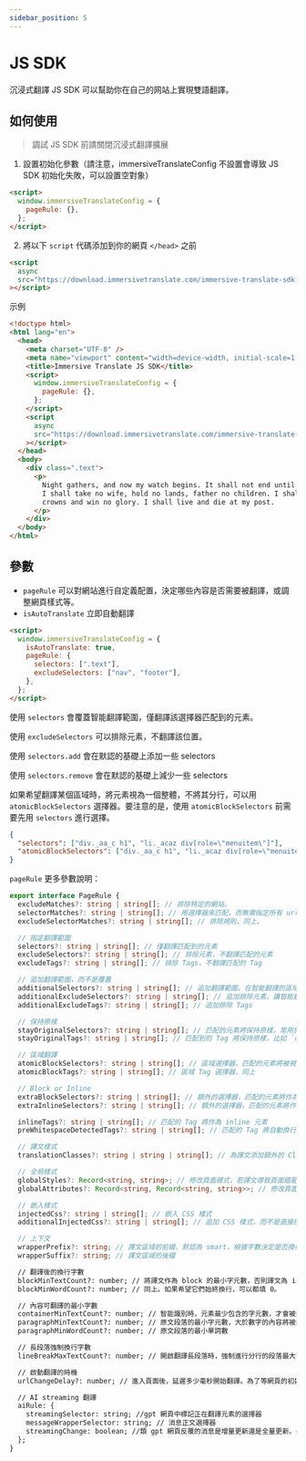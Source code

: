 ```yaml
---
sidebar_position: 5
---
```


# JS SDK

沉浸式翻譯 JS SDK 可以幫助你在自己的网站上實現雙語翻譯。

## 如何使用

> 調試 JS SDK 前請關閉沉浸式翻譯擴展

1. 設置初始化參數（請注意，immersiveTranslateConfig 不設置會導致 JS SDK
   初始化失敗，可以設置空對象）

```html
<script>
  window.immersiveTranslateConfig = {
    pageRule: {},
  };
</script>
```

2. 將以下 `script` 代碼添加到你的網頁 `</head>` 之前

```html
<script
  async
  src="https://download.immersivetranslate.com/immersive-translate-sdk-latest.js"
></script>
```

示例

```html
<!doctype html>
<html lang="en">
  <head>
    <meta charset="UTF-8" />
    <meta name="viewport" content="width=device-width, initial-scale=1.0" />
    <title>Immersive Translate JS SDK</title>
    <script>
      window.immersiveTranslateConfig = {
        pageRule: {},
      };
    </script>
    <script
      async
      src="https://download.immersivetranslate.com/immersive-translate-sdk-latest.js"
    ></script>
  </head>
  <body>
    <div class=".text">
      <p>
        Night gathers, and now my watch begins. It shall not end until my death.
        I shall take no wife, hold no lands, father no children. I shall wear no
        crowns and win no glory. I shall live and die at my post.
      </p>
    </div>
  </body>
</html>
```

## 參數

- `pageRule`
  可以對網站進行自定義配置，決定哪些內容是否需要被翻譯，或調整網頁樣式等。
- `isAutoTranslate`
  立即自動翻譯

```html
<script>
  window.immersiveTranslateConfig = {
    isAutoTranslate: true,
    pageRule: {
      selectors: [".text"],
      excludeSelectors: ["nav", "footer"],
    },
  };
</script>
```

使用 `selectors` 會覆蓋智能翻譯範圍，僅翻譯該選擇器匹配到的元素。

使用 `excludeSelectors` 可以排除元素，不翻譯該位置。

使用 `selectors.add` 會在默認的基礎上添加一些 selectors

使用 `selectors.remove` 會在默認的基礎上減少一些 selectors

如果希望翻譯某個區域時，將元素視為一個整體，不將其分行，可以用
`atomicBlockSelectors` 選擇器。要注意的是，使用 `atomicBlockSelectors`
前需要先用 `selectors` 進行選擇。

```json
{
  "selectors": ["div._aa_c h1", "li._acaz div[role=\"menuitem\"]"],
  "atomicBlockSelectors": ["div._aa_c h1", "li._acaz div[role=\"menuitem\"]"]
}
```

`pageRule` 更多參數說明：

```typescript
export interface PageRule {
  excludeMatches?: string | string[]; // 排除特定的網站。
  selectorMatches?: string | string[]; // 用選擇器來匹配，而無需指定所有 url
  excludeSelectorMatches?: string | string[]; // 排除規則，同上。

  // 指定翻譯範圍
  selectors?: string | string[]; // 僅翻譯匹配到的元素
  excludeSelectors?: string | string[]; // 排除元素，不翻譯匹配的元素
  excludeTags?: string | string[]; // 排除 Tags，不翻譯匹配的 Tag

  // 追加翻譯範圍，而不是覆蓋
  additionalSelectors?: string | string[]; // 追加翻譯範圍。在智能翻譯的區域，追加翻譯位置。
  additionalExcludeSelectors?: string | string[]; // 追加排除元素，讓智能翻譯不翻譯特定位置。
  additionalExcludeTags?: string | string[]; // 追加排除 Tags

  // 保持原樣
  stayOriginalSelectors?: string | string[]; // 匹配的元素將保持原樣。常用於論壇網站的標籤。
  stayOriginalTags?: string | string[]; // 匹配到的 Tag 將保持原樣，比如 `code`

  // 區域翻譯
  atomicBlockSelectors?: string | string[]; // 區域選擇器，匹配的元素將被視為一個整體，不會分段翻譯
  atomicBlockTags?: string | string[]; // 區域 Tag 選擇器，同上

  // Block or Inline
  extraBlockSelectors?: string | string[]; // 額外的選擇器，匹配的元素將作為 block 元素，獨占一行。
  extraInlineSelectors?: string | string[]; // 額外的選擇器，匹配的元素將作為 inline 元素。

  inlineTags?: string | string[]; // 匹配的 Tag 將作為 inline 元素
  preWhitespaceDetectedTags?: string | string[]; // 匹配的 Tag 將自動換行

  // 譯文樣式
  translationClasses?: string | string | string[]; // 為譯文添加額外的 Class

  // 全局樣式
  globalStyles?: Record<string, string>; // 修改頁面樣式，若譯文導致頁面錯亂，這個很有用。`
  globalAttributes?: Record<string, Record<string, string>>; // 修改頁面元素的屬性

  // 嵌入樣式
  injectedCss?: string | string[]; // 嵌入 CSS 樣式
  additionalInjectedCss?: string | string[]; // 追加 CSS 樣式，而不是直接覆蓋。

  // 上下文
  wrapperPrefix?: string; // 譯文區域的前綴，默認為 smart，根據字數決定是否換行。
  wrapperSuffix?: string; // 譯文區域的後綴
```

```markdown
  // 翻譯後的換行字數
  blockMinTextCount?: number; // 將譯文作為 block 的最小字元數，否則譯文為 inline 元素。
  blockMinWordCount?: number; // 同上。如果希望它們始終換行，可以都填 0。

  // 內容可翻譯的最小字數
  containerMinTextCount?: number; // 智能識別時，元素最少包含的字元數，才會被翻譯，默認為 18
  paragraphMinTextCount?: number; // 原文段落的最小字元數，大於數字的內容將被翻譯
  paragraphMinWordCount?: number; // 原文段落的最小單詞數

  // 長段落強制換行字數
  lineBreakMaxTextCount?: number; // 開啟翻譯長段落時，強制進行分行的段落最大字元數。

  // 啟動翻譯的時機
  urlChangeDelay?: number; // 進入頁面後，延遲多少毫秒開始翻譯。為了等網頁的初始化，目前默認為 250ms

  // AI streaming 翻譯
  aiRule: {
    streamingSelector: string; //gpt 網頁中標記正在翻譯元素的選擇器
    messageWrapperSelector: string; // 消息正文選擇器
    streamingChange: boolean; //類 gpt 網頁反覆的消息是增量更新還是全量更新。gpt 是增量
  };
}
```